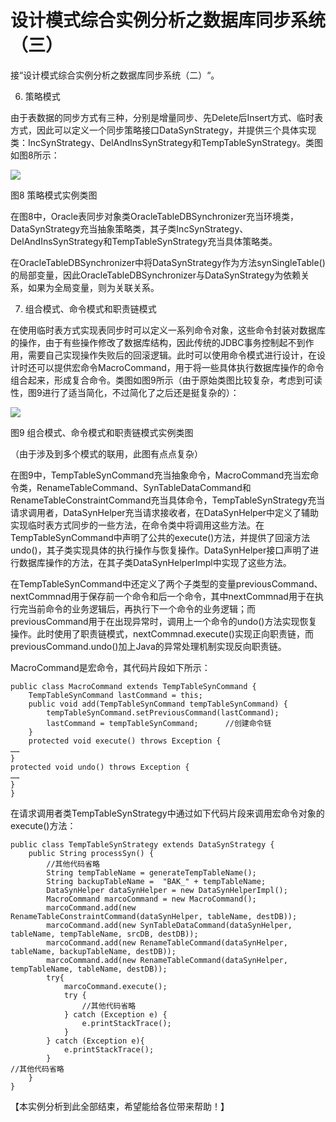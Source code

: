 # 设计模式综合实例分析之数据库同步系统（三）

 接“设计模式综合实例分析之数据库同步系统（二）“。
 
6. 策略模式

由于表数据的同步方式有三种，分别是增量同步、先Delete后Insert方式、临时表方式，因此可以定义一个同步策略接口DataSynStrategy，并提供三个具体实现类：IncSynStrategy、DelAndInsSynStrategy和TempTableSynStrategy。类图如图8所示：

![](http://img.my.csdn.net/uploads/201303/14/1363226626_9216.jpg)

图8 策略模式实例类图

在图8中，Oracle表同步对象类OracleTableDBSynchronizer充当环境类，DataSynStrategy充当抽象策略类，其子类IncSynStrategy、DelAndInsSynStrategy和TempTableSynStrategy充当具体策略类。

在OracleTableDBSynchronizer中将DataSynStrategy作为方法synSingleTable()的局部变量，因此OracleTableDBSynchronizer与DataSynStrategy为依赖关系，如果为全局变量，则为关联关系。
 
7. 组合模式、命令模式和职责链模式

在使用临时表方式实现表同步时可以定义一系列命令对象，这些命令封装对数据库的操作，由于有些操作修改了数据库结构，因此传统的JDBC事务控制起不到作用，需要自己实现操作失败后的回滚逻辑。此时可以使用命令模式进行设计，在设计时还可以提供宏命令MacroCommand，用于将一些具体执行数据库操作的命令组合起来，形成复合命令。类图如图9所示（由于原始类图比较复杂，考虑到可读性，图9进行了适当简化，不过简化了之后还是挺复杂的）：

![](http://img.my.csdn.net/uploads/201303/14/1363226681_1056.jpg)

图9 组合模式、命令模式和职责链模式实例类图

（由于涉及到多个模式的联用，此图有点点复杂）

在图9中，TempTableSynCommand充当抽象命令，MacroCommand充当宏命令类，RenameTableCommand、SynTableDataCommand和RenameTableConstraintCommand充当具体命令，TempTableSynStrategy充当请求调用者，DataSynHelper充当请求接收者，在DataSynHelper中定义了辅助实现临时表方式同步的一些方法，在命令类中将调用这些方法。在TempTableSynCommand中声明了公共的execute()方法，并提供了回滚方法undo()，其子类实现具体的执行操作与恢复操作。DataSynHelper接口声明了进行数据库操作的方法，在其子类DataSynHelperImpl中实现了这些方法。

在TempTableSynCommand中还定义了两个子类型的变量previousCommand、nextCommnad用于保存前一个命令和后一个命令，其中nextCommnad用于在执行完当前命令的业务逻辑后，再执行下一个命令的业务逻辑；而previousCommand用于在出现异常时，调用上一个命令的undo()方法实现恢复操作。此时使用了职责链模式，nextCommnad.execute()实现正向职责链，而previousCommand.undo()加上Java的异常处理机制实现反向职责链。

MacroCommand是宏命令，其代码片段如下所示：

```
public class MacroCommand extends TempTableSynCommand {  
    TempTableSynCommand lastCommand = this;  
    public void add(TempTableSynCommand tempTableSynCommand) {  
        tempTableSynCommand.setPreviousCommand(lastCommand);  
        lastCommand = tempTableSynCommand;      //创建命令链  
    }  
    protected void execute() throws Exception {  
……  
}  
protected void undo() throws Exception {  
……  
}  
}  
```

在请求调用者类TempTableSynStrategy中通过如下代码片段来调用宏命令对象的execute()方法：

```
public class TempTableSynStrategy extends DataSynStrategy {  
    public String processSyn() {  
        //其他代码省略      
        String tempTableName = generateTempTableName();  
        String backupTableName =  "BAK_" + tempTableName;  
        DataSynHelper dataSynHelper = new DataSynHelperImpl();  
        MacroCommand marcoCommand = new MacroCommand();  
        marcoCommand.add(new RenameTableConstraintCommand(dataSynHelper, tableName, destDB));  
        marcoCommand.add(new SynTableDataCommand(dataSynHelper, tableName, tempTableName, srcDB, destDB));  
        marcoCommand.add(new RenameTableCommand(dataSynHelper, tableName, backupTableName, destDB));  
        marcoCommand.add(new RenameTableCommand(dataSynHelper, tempTableName, tableName, destDB));  
        try{  
            marcoCommand.execute();           
            try {  
                //其他代码省略      
            } catch (Exception e) {  
                e.printStackTrace();  
            }  
        } catch (Exception e){  
            e.printStackTrace();  
        }  
//其他代码省略  
    }  
}  
```
 
【本实例分析到此全部结束，希望能给各位带来帮助！】